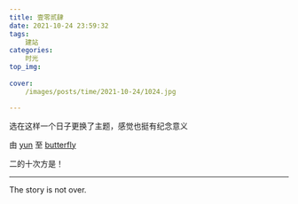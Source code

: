 ```yaml
---
title: 壹零贰肆
date: 2021-10-24 23:59:32
tags:
	建站
categories:
	时光
top_img:
    
cover:
    /images/posts/time/2021-10-24/1024.jpg

---
```




选在这样一个日子更换了主题，感觉也挺有纪念意义

由 [yun](https://yun.yunyoujun.cn/) 至 [butterfly](https://butterfly.js.org/)

二的十次方是！

<!-- more -->

---

The story is not over.

